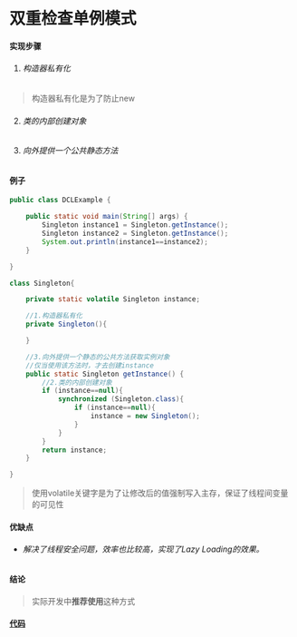 # 双重检查单例模式

#### 实现步骤

1. ###### 构造器私有化

>构造器私有化是为了防止new

2. ###### 类的内部创建对象

3. ###### 向外提供一个公共静态方法

#### 例子

```java
public class DCLExample {

    public static void main(String[] args) {
        Singleton instance1 = Singleton.getInstance();
        Singleton instance2 = Singleton.getInstance();
        System.out.println(instance1==instance2);
    }

}

class Singleton{

    private static volatile Singleton instance;

    //1.构造器私有化
    private Singleton(){

    }

    //3.向外提供一个静态的公共方法获取实例对象
    //仅当使用该方法时，才去创建instance
    public static Singleton getInstance() {
        //2.类的内部创建对象
        if (instance==null){
            synchronized (Singleton.class){
                if (instance==null){
                    instance = new Singleton();
                }
            }
        }
        return instance;
    }

}
```

>使用volatile关键字是为了让修改后的值强制写入主存，保证了线程间变量的可见性

#### 优缺点

* ###### 解决了线程安全问题，效率也比较高，实现了Lazy Loading的效果。

#### 结论

>实际开发中**推荐使用**这种方式

#### [代码](../../../../../../src/main/java/org/fade/pattern/cp/singleton/dcl/DCLExample.java)
